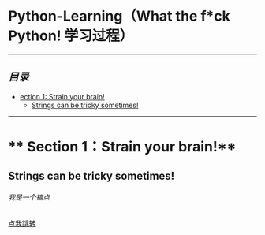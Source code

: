 # Python-Learning（What the f*ck Python! 学习过程）

-----------------------------------------------------------------
***目录***
-----------------------------------------------------------------
- [ection 1: Strain your brain!](#s1)
  + [Strings can be tricky sometimes!](#s1_1) 



-------------------------------------------------------------------
 # ** <s1 id ='s1'>Section 1：Strain your brain!</s1>**

## <s11 id='s1_1'> Strings can be tricky sometimes!</s11>

<h6 id='anchor'>我是一个锚点</h6>

  [点我跳转](#anchor)
